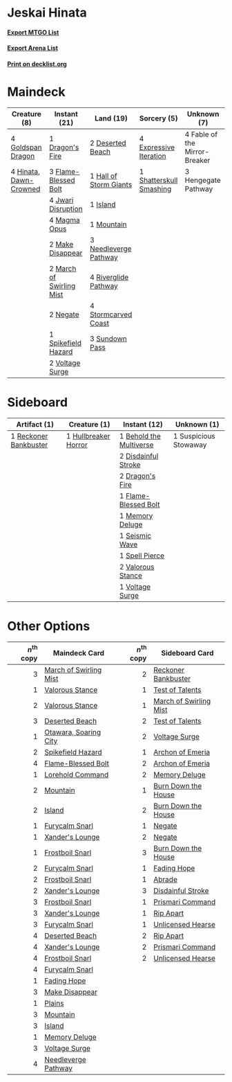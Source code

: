 # Jeskai Hinata

#### [Export MTGO List](../collection/Jeskai%20Hinata/Jeskai%20Hinata.txt)
#### [Export Arena List](../collection/Jeskai%20Hinata/Jeskai%20Hinata_arena.txt)
#### [Print on decklist.org](http://decklist.org/?deckmain=2%09Deserted%20Beach%0A1%09Dragon's%20Fire%0A4%09Expressive%20Iteration%0A4%09Fable%20of%20the%20Mirror-Breaker%0A3%09Flame-Blessed%20Bolt%0A4%09Goldspan%20Dragon%0A1%09Hall%20of%20Storm%20Giants%0A3%09Hengegate%20Pathway%0A4%09Hinata,%20Dawn-Crowned%0A1%09Island%0A4%09Jwari%20Disruption%0A4%09Magma%20Opus%0A2%09Make%20Disappear%0A2%09March%20of%20Swirling%20Mist%0A1%09Mountain%0A3%09Needleverge%20Pathway%0A2%09Negate%0A4%09Riverglide%20Pathway%0A1%09Shatterskull%20Smashing%0A1%09Spikefield%20Hazard%0A4%09Stormcarved%20Coast%0A3%09Sundown%20Pass%0A2%09Voltage%20Surge&deckside=1%09Behold%20the%20Multiverse%0A2%09Disdainful%20Stroke%0A2%09Dragon's%20Fire%0A1%09Flame-Blessed%20Bolt%0A1%09Hullbreaker%20Horror%0A1%09Memory%20Deluge%0A1%09Reckoner%20Bankbuster%0A1%09Seismic%20Wave%0A1%09Spell%20Pierce%0A1%09Suspicious%20Stowaway%0A2%09Valorous%20Stance%0A1%09Voltage%20Surge)
# Maindeck

|                                          Creature (8)                                           |                                           Instant (21)                                            |                                            Land (19)                                            |                                           Sorcery (5)                                            |         Unknown (7)         |
|-------------------------------------------------------------------------------------------------|---------------------------------------------------------------------------------------------------|-------------------------------------------------------------------------------------------------|--------------------------------------------------------------------------------------------------|-----------------------------|
|4 [Goldspan Dragon](http://gatherer.wizards.com/Pages/Card/Details.aspx?multiverseid=503751)     |1 [Dragon's Fire](http://gatherer.wizards.com/Pages/Card/Details.aspx?multiverseid=527426)         |2 [Deserted Beach](http://gatherer.wizards.com/Pages/Card/Details.aspx?multiverseid=535058)      |4 [Expressive Iteration](http://gatherer.wizards.com/Pages/Card/Details.aspx?multiverseid=513678) |4 Fable of the Mirror-Breaker|
|4 [Hinata, Dawn-Crowned](http://gatherer.wizards.com/Pages/Card/Details.aspx?multiverseid=548534)|3 [Flame-Blessed Bolt](http://gatherer.wizards.com/Pages/Card/Details.aspx?multiverseid=541014)    |1 [Hall of Storm Giants](http://gatherer.wizards.com/Pages/Card/Details.aspx?multiverseid=527544)|1 [Shatterskull Smashing](http://gatherer.wizards.com/Pages/Card/Details.aspx?multiverseid=491802)|3 Hengegate Pathway          |
|                                                                                                 |4 [Jwari Disruption](http://gatherer.wizards.com/Pages/Card/Details.aspx?multiverseid=491693)      |1 [Island](http://gatherer.wizards.com/Pages/Card/Details.aspx?multiverseid=439857)              |                                                                                                  |                             |
|                                                                                                 |4 [Magma Opus](http://gatherer.wizards.com/Pages/Card/Details.aspx?multiverseid=513695)            |1 [Mountain](http://gatherer.wizards.com/Pages/Card/Details.aspx?multiverseid=439859)            |                                                                                                  |                             |
|                                                                                                 |2 [Make Disappear](http://gatherer.wizards.com/Pages/Card/Details.aspx?multiverseid=555250)        |3 [Needleverge Pathway](http://gatherer.wizards.com/Pages/Card/Details.aspx?multiverseid=491918) |                                                                                                  |                             |
|                                                                                                 |2 [March of Swirling Mist](http://gatherer.wizards.com/Pages/Card/Details.aspx?multiverseid=548358)|4 [Riverglide Pathway](http://gatherer.wizards.com/Pages/Card/Details.aspx?multiverseid=491920)  |                                                                                                  |                             |
|                                                                                                 |2 [Negate](http://gatherer.wizards.com/Pages/Card/Details.aspx?multiverseid=423707)                |4 [Stormcarved Coast](http://gatherer.wizards.com/Pages/Card/Details.aspx?multiverseid=541141)   |                                                                                                  |                             |
|                                                                                                 |1 [Spikefield Hazard](http://gatherer.wizards.com/Pages/Card/Details.aspx?multiverseid=491809)     |3 [Sundown Pass](http://gatherer.wizards.com/Pages/Card/Details.aspx?multiverseid=541142)        |                                                                                                  |                             |
|                                                                                                 |2 [Voltage Surge](http://gatherer.wizards.com/Pages/Card/Details.aspx?multiverseid=548476)         |                                                                                                 |                                                                                                  |                             |


# Sideboard

|                                          Artifact (1)                                          |                                         Creature (1)                                          |                                           Instant (12)                                           |     Unknown (1)     |
|------------------------------------------------------------------------------------------------|-----------------------------------------------------------------------------------------------|--------------------------------------------------------------------------------------------------|---------------------|
|1 [Reckoner Bankbuster](http://gatherer.wizards.com/Pages/Card/Details.aspx?multiverseid=548568)|1 [Hullbreaker Horror](http://gatherer.wizards.com/Pages/Card/Details.aspx?multiverseid=540902)|1 [Behold the Multiverse](http://gatherer.wizards.com/Pages/Card/Details.aspx?multiverseid=503653)|1 Suspicious Stowaway|
|                                                                                                |                                                                                               |2 [Disdainful Stroke](http://gatherer.wizards.com/Pages/Card/Details.aspx?multiverseid=420705)    |                     |
|                                                                                                |                                                                                               |2 [Dragon's Fire](http://gatherer.wizards.com/Pages/Card/Details.aspx?multiverseid=527426)        |                     |
|                                                                                                |                                                                                               |1 [Flame-Blessed Bolt](http://gatherer.wizards.com/Pages/Card/Details.aspx?multiverseid=541014)   |                     |
|                                                                                                |                                                                                               |1 [Memory Deluge](http://gatherer.wizards.com/Pages/Card/Details.aspx?multiverseid=534825)        |                     |
|                                                                                                |                                                                                               |1 [Seismic Wave](http://gatherer.wizards.com/Pages/Card/Details.aspx?multiverseid=548465)         |                     |
|                                                                                                |                                                                                               |1 [Spell Pierce](http://gatherer.wizards.com/Pages/Card/Details.aspx?multiverseid=425876)         |                     |
|                                                                                                |                                                                                               |2 [Valorous Stance](http://gatherer.wizards.com/Pages/Card/Details.aspx?multiverseid=391950)      |                     |
|                                                                                                |                                                                                               |1 [Voltage Surge](http://gatherer.wizards.com/Pages/Card/Details.aspx?multiverseid=548476)        |                     |


# Other Options

|*n*<sup>th</sup> copy|                                          Maindeck Card                                          |*n*<sup>th</sup> copy|                                         Sideboard Card                                          |
|--------------------:|-------------------------------------------------------------------------------------------------|--------------------:|-------------------------------------------------------------------------------------------------|
|                    3|[March of Swirling Mist](http://gatherer.wizards.com/Pages/Card/Details.aspx?multiverseid=548358)|                    2|[Reckoner Bankbuster](http://gatherer.wizards.com/Pages/Card/Details.aspx?multiverseid=548568)   |
|                    1|[Valorous Stance](http://gatherer.wizards.com/Pages/Card/Details.aspx?multiverseid=391950)       |                    1|[Test of Talents](http://gatherer.wizards.com/Pages/Card/Details.aspx?multiverseid=513536)       |
|                    2|[Valorous Stance](http://gatherer.wizards.com/Pages/Card/Details.aspx?multiverseid=391950)       |                    1|[March of Swirling Mist](http://gatherer.wizards.com/Pages/Card/Details.aspx?multiverseid=548358)|
|                    3|[Deserted Beach](http://gatherer.wizards.com/Pages/Card/Details.aspx?multiverseid=535058)        |                    2|[Test of Talents](http://gatherer.wizards.com/Pages/Card/Details.aspx?multiverseid=513536)       |
|                    1|[Otawara, Soaring City](http://gatherer.wizards.com/Pages/Card/Details.aspx?multiverseid=548584) |                    2|[Voltage Surge](http://gatherer.wizards.com/Pages/Card/Details.aspx?multiverseid=548476)         |
|                    2|[Spikefield Hazard](http://gatherer.wizards.com/Pages/Card/Details.aspx?multiverseid=491809)     |                    1|[Archon of Emeria](http://gatherer.wizards.com/Pages/Card/Details.aspx?multiverseid=495594)      |
|                    4|[Flame-Blessed Bolt](http://gatherer.wizards.com/Pages/Card/Details.aspx?multiverseid=541014)    |                    2|[Archon of Emeria](http://gatherer.wizards.com/Pages/Card/Details.aspx?multiverseid=495594)      |
|                    1|[Lorehold Command](http://gatherer.wizards.com/Pages/Card/Details.aspx?multiverseid=513691)      |                    2|[Memory Deluge](http://gatherer.wizards.com/Pages/Card/Details.aspx?multiverseid=534825)         |
|                    2|[Mountain](http://gatherer.wizards.com/Pages/Card/Details.aspx?multiverseid=439859)              |                    1|[Burn Down the House](http://gatherer.wizards.com/Pages/Card/Details.aspx?multiverseid=534907)   |
|                    2|[Island](http://gatherer.wizards.com/Pages/Card/Details.aspx?multiverseid=439857)                |                    2|[Burn Down the House](http://gatherer.wizards.com/Pages/Card/Details.aspx?multiverseid=534907)   |
|                    1|[Furycalm Snarl](http://gatherer.wizards.com/Pages/Card/Details.aspx?multiverseid=513758)        |                    1|[Negate](http://gatherer.wizards.com/Pages/Card/Details.aspx?multiverseid=423707)                |
|                    1|[Xander's Lounge](http://gatherer.wizards.com/Pages/Card/Details.aspx?multiverseid=555461)       |                    2|[Negate](http://gatherer.wizards.com/Pages/Card/Details.aspx?multiverseid=423707)                |
|                    1|[Frostboil Snarl](http://gatherer.wizards.com/Pages/Card/Details.aspx?multiverseid=513757)       |                    3|[Burn Down the House](http://gatherer.wizards.com/Pages/Card/Details.aspx?multiverseid=534907)   |
|                    2|[Furycalm Snarl](http://gatherer.wizards.com/Pages/Card/Details.aspx?multiverseid=513758)        |                    1|[Fading Hope](http://gatherer.wizards.com/Pages/Card/Details.aspx?multiverseid=534812)           |
|                    2|[Frostboil Snarl](http://gatherer.wizards.com/Pages/Card/Details.aspx?multiverseid=513757)       |                    1|[Abrade](http://gatherer.wizards.com/Pages/Card/Details.aspx?multiverseid=430772)                |
|                    2|[Xander's Lounge](http://gatherer.wizards.com/Pages/Card/Details.aspx?multiverseid=555461)       |                    3|[Disdainful Stroke](http://gatherer.wizards.com/Pages/Card/Details.aspx?multiverseid=420705)     |
|                    3|[Frostboil Snarl](http://gatherer.wizards.com/Pages/Card/Details.aspx?multiverseid=513757)       |                    1|[Prismari Command](http://gatherer.wizards.com/Pages/Card/Details.aspx?multiverseid=513706)      |
|                    3|[Xander's Lounge](http://gatherer.wizards.com/Pages/Card/Details.aspx?multiverseid=555461)       |                    1|[Rip Apart](http://gatherer.wizards.com/Pages/Card/Details.aspx?multiverseid=513717)             |
|                    3|[Furycalm Snarl](http://gatherer.wizards.com/Pages/Card/Details.aspx?multiverseid=513758)        |                    1|[Unlicensed Hearse](http://gatherer.wizards.com/Pages/Card/Details.aspx?multiverseid=555447)     |
|                    4|[Deserted Beach](http://gatherer.wizards.com/Pages/Card/Details.aspx?multiverseid=535058)        |                    2|[Rip Apart](http://gatherer.wizards.com/Pages/Card/Details.aspx?multiverseid=513717)             |
|                    4|[Xander's Lounge](http://gatherer.wizards.com/Pages/Card/Details.aspx?multiverseid=555461)       |                    2|[Prismari Command](http://gatherer.wizards.com/Pages/Card/Details.aspx?multiverseid=513706)      |
|                    4|[Frostboil Snarl](http://gatherer.wizards.com/Pages/Card/Details.aspx?multiverseid=513757)       |                    2|[Unlicensed Hearse](http://gatherer.wizards.com/Pages/Card/Details.aspx?multiverseid=555447)     |
|                    4|[Furycalm Snarl](http://gatherer.wizards.com/Pages/Card/Details.aspx?multiverseid=513758)        |                     |                                                                                                 |
|                    1|[Fading Hope](http://gatherer.wizards.com/Pages/Card/Details.aspx?multiverseid=534812)           |                     |                                                                                                 |
|                    3|[Make Disappear](http://gatherer.wizards.com/Pages/Card/Details.aspx?multiverseid=555250)        |                     |                                                                                                 |
|                    1|[Plains](http://gatherer.wizards.com/Pages/Card/Details.aspx?multiverseid=439856)                |                     |                                                                                                 |
|                    3|[Mountain](http://gatherer.wizards.com/Pages/Card/Details.aspx?multiverseid=439859)              |                     |                                                                                                 |
|                    3|[Island](http://gatherer.wizards.com/Pages/Card/Details.aspx?multiverseid=439857)                |                     |                                                                                                 |
|                    1|[Memory Deluge](http://gatherer.wizards.com/Pages/Card/Details.aspx?multiverseid=534825)         |                     |                                                                                                 |
|                    3|[Voltage Surge](http://gatherer.wizards.com/Pages/Card/Details.aspx?multiverseid=548476)         |                     |                                                                                                 |
|                    4|[Needleverge Pathway](http://gatherer.wizards.com/Pages/Card/Details.aspx?multiverseid=491918)   |                     |                                                                                                 |

